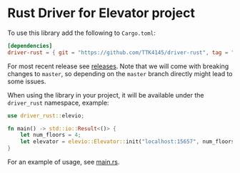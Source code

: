 # Rust Driver for Elevator project

To use this library add the following to `Cargo.toml`:

```toml
[dependencies]
driver-rust = { git = "https://github.com/TTK4145/driver-rust", tag = "v0.X.0" }
```

For most recent release see [releases](https://github.com/TTK4145/driver-rust/releases). Note
that we will come with breaking changes to `master`, so depending on the `master` branch directly
might lead to some issues.

When using the library in your project, it will be available under the
`driver_rust` namespace, example:

```rust
use driver_rust::elevio;

fn main() -> std::io::Result<()> {
    let num_floors = 4;
    let elevator = elevio::Elevator::init("localhost:15657", num_floors)?;
}
```

For an example of usage, see [main.rs](src/main.rs).

